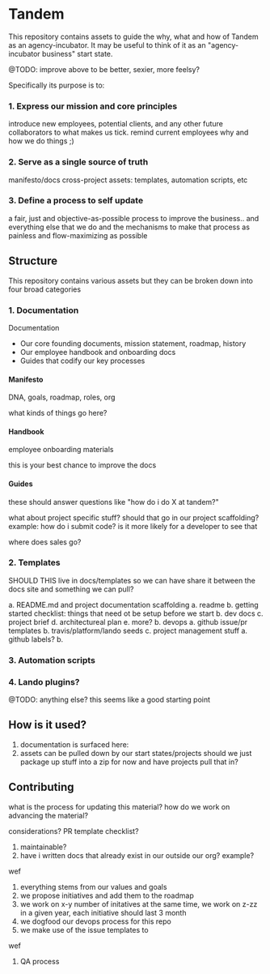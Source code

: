 # Tandem

This repository contains assets to guide the why, what and how of Tandem as an agency-incubator. It may be useful to think of it as an "agency-incubator business" start state.

@TODO: improve above to be better, sexier, more feelsy?

Specifically its purpose is to:

### 1. Express our mission and core principles

introduce new employees, potential clients, and any other future collaborators to what makes us tick. remind current employees why and how we do things ;)

### 2. Serve as a single source of truth

manifesto/docs
cross-project assets: templates, automation scripts, etc

### 3. Define a process to self update

a fair, just and objective-as-possible process to improve the business.. and everything else that we do and the mechanisms to make that process as painless and flow-maximizing as possible

## Structure

This repository contains various assets but they can be broken down into four broad categories

### 1. Documentation

Documentation

* Our core founding documents, mission statement, roadmap, history
* Our employee handbook and onboarding docs
* Guides that codify our key processes

#### Manifesto

DNA, goals, roadmap, roles, org

what kinds of things go here?

#### Handbook

employee onboarding materials

this is your best chance to improve the docs

#### Guides

these should answer questions like "how do i do X at tandem?"

what about project specific stuff? should that go in our project scaffolding?
  example: how do i submit code? is it more likely for a developer to see that

where does sales go?

### 2. Templates

  SHOULD THIS live in docs/templates so we can have share it between the docs site
  and something we can pull?

  a. README.md and project documentation scaffolding
    a. readme
    b. getting started checklist: things that need ot be setup before we start
    b. dev docs
    c. project brief
    d. architectureal plan
    e. more?
  b. devops
    a. github issue/pr templates
    b. travis/platform/lando seeds
  c. project management stuff
    a. github labels?
    b.

### 3. Automation scripts

### 4. Lando plugins?

@TODO: anything else? this seems like a good starting point

## How is it used?

1. documentation is surfaced here:
2. assets can be pulled down by our start states/projects should we just package up stuff into a zip for now and have projects pull that in?

## Contributing

what is the process for updating this material? how do we work on advancing the material?

considerations? PR template checklist?

1. maintainable?
2. have i written docs that already exist in our outside our org? example?

wef

1. everything stems from our values and goals
2. we propose initiatives and add them to the roadmap
3. we work on x-y number of initatives at the same time, we work on z-zz in a given year, each initiative should last 3 month
4. we dogfood our devops process for this repo
5. we make use of the issue templates to

wef

1. QA process
